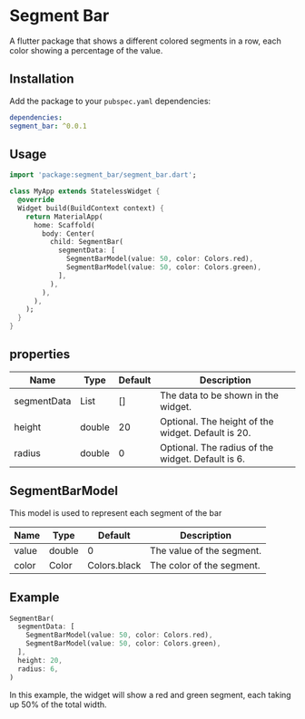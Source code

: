 # Segment Bar

A flutter package that shows a different colored segments in a row, each color showing a percentage of the value.

## Installation

Add the package to your `pubspec.yaml` dependencies:
```yaml
dependencies:
segment_bar: ^0.0.1
```

## Usage

```dart
import 'package:segment_bar/segment_bar.dart';

class MyApp extends StatelessWidget {
  @override
  Widget build(BuildContext context) {
    return MaterialApp(
      home: Scaffold(
        body: Center(
          child: SegmentBar(
            segmentData: [
              SegmentBarModel(value: 50, color: Colors.red),
              SegmentBarModel(value: 50, color: Colors.green),
            ],
          ),
        ),
      ),
    );
  }
}
```
## properties

| Name | Type | Default | Description |
| --- | --- | --- | --- |
| segmentData | List<SegmentBarModel> | [] | The data to be shown in the widget. |
| height | double | 20 | Optional. The height of the widget. Default is 20. |
| radius | double | 0 | Optional. The radius of the widget. Default is 6. |


## SegmentBarModel
This model is used to represent each segment of the bar

| Name | Type | Default | Description |
| --- | --- | --- | --- |
| value | double | 0 | The value of the segment. |
| color | Color | Colors.black | The color of the segment. |

## Example

```dart
SegmentBar(
  segmentData: [
    SegmentBarModel(value: 50, color: Colors.red),
    SegmentBarModel(value: 50, color: Colors.green),
  ],
  height: 20,
  radius: 6,
)
```
In this example, the widget will show a red and green segment, each taking up 50% of the total width.



